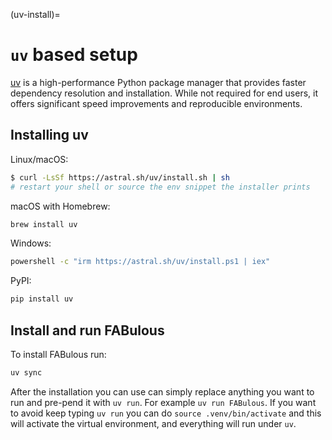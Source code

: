 (uv-install)=
# `uv` based setup

[uv](https://github.com/astral-sh/uv) is a high-performance Python package manager that provides faster dependency resolution and installation. While not required for end users, it offers significant speed improvements and reproducible environments.

## Installing uv

Linux/macOS:

```bash
$ curl -LsSf https://astral.sh/uv/install.sh | sh
# restart your shell or source the env snippet the installer prints
```

macOS with Homebrew:

```bash
brew install uv
```

Windows:

```bash
powershell -c "irm https://astral.sh/uv/install.ps1 | iex"
```

PyPI:

```bash
pip install uv
```

## Install and run FABulous

To install FABulous run:

```bash
uv sync
```

After the installation you can use can simply replace anything you want to run and pre-pend it with `uv run`. For example `uv run FABulous`. If you want to avoid keep typing `uv run` you can do `source .venv/bin/activate` and this will activate the virtual environment, and everything will run under `uv`.
